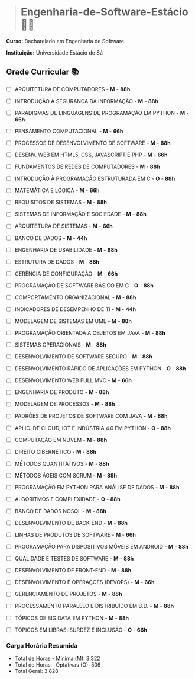 ># Engenharia-de-Software-Estácio :woman_student:

**Curso:** Bacharelado em Engenharia de Software

**Instituição:** Universidade Estácio de Sá

## Grade Curricular :books:

- [ ] ARQUITETURA DE COMPUTADORES - **M** - **88h**

- [ ] INTRODUÇÃO À SEGURANÇA DA INFORMAÇÃO - **M** - **88h**

- [ ] PARADIGMAS DE LINGUAGENS DE PROGRAMAÇÃO EM PYTHON - **M** - **66h**

- [ ] PENSAMENTO COMPUTACIONAL - **M** - **66h**

- [ ] PROCESSOS DE DESENVOLVIMENTO DE SOFTWARE - **M** - **88h**

- [ ] DESENV. WEB EM HTML5, CSS, JAVASCRIPT E PHP - **M** - **66h**

- [ ] FUNDAMENTOS DE REDES DE COMPUTADORES - **M** - **88h**

- [ ] INTRODUÇÃO À PROGRAMAÇÃO ESTRUTURADA EM C - **O** - **88h**

- [ ] MATEMÁTICA E LÓGICA - **M** - **66h**

- [ ] REQUISITOS DE SISTEMAS - **M** - **88h**

- [ ] SISTEMAS DE INFORMAÇÃO E SOCIEDADE - **M** - **88h**

- [ ] ARQUITETURA DE SISTEMAS - **M** - **66h**

- [ ] BANCO DE DADOS - **M** - **44h**

- [ ] ENGENHARIA DE USABILIDADE - **M** - **88h**

- [ ] ESTRUTURA DE DADOS - **M** - **88h**

- [ ] GERÊNCIA DE CONFIGURAÇÃO - **M** - **66h**

- [ ] PROGRAMAÇÃO DE SOFTWARE BÁSICO EM C - **O** - **88h**

- [ ] COMPORTAMENTO ORGANIZACIONAL - **M** - **88h**

- [ ] INDICADORES DE DESEMPENHO DE TI - **M** - **44h**

- [ ] MODELAGEM DE SISTEMAS EM UML - **M** - **88h**

- [ ] PROGRAMAÇÃO ORIENTADA A OBJETOS EM JAVA - **M** - **88h**

- [ ] SISTEMAS OPERACIONAIS - **M** - **88h**

- [ ] DESENVOLVIMENTO DE SOFTWARE SEGURO - **M** - **88h**

- [ ] DESENVOLVIMENTO RÁPIDO DE APLICAÇÕES EM PYTHON - **O** - **88h**

- [ ] DESENVOLVIMENTO WEB FULL MVC - **M** - **66h**

- [ ] ENGENHARIA DE PRODUTO - **M** - **88h**

- [ ] MODELAGEM DE PROCESSOS - **M** - **88h**

- [ ] PADRÕES DE PROJETOS DE SOFTWARE COM JAVA - **M** - **88h**

- [ ] APLIC. DE CLOUD, IOT E INDÚSTRIA 4.0 EM PYTHON - **O** - **88h**

- [ ] COMPUTAÇÃO EM NUVEM - **M** - **88h**

- [ ] DIREITO CIBERNÉTICO - **M** - **88h**

- [ ] MÉTODOS QUANTITATIVOS - **M** - **88h**

- [ ] MÉTODOS ÁGEIS COM SCRUM - **M** - **88h**

- [ ] PROGRAMAÇÃO EM PYTHON PARA ANÁLISE DE DADOS - **M** - **88h**

- [ ] ALGORITMOS E COMPLEXIDADE - **O** - **88h**

- [ ] BANCO DE DADOS NOSQL - **M** - **88h**

- [ ] DESENVOLVIMENTO DE BACK-END - **M** - **88h**

- [ ] LINHAS DE PRODUTOS DE SOFTWARE - **M** - **66h**

- [ ] PROGRAMAÇÃO PARA DISPOSITIVOS MÓVEIS EM ANDROID - **M** - **88h**

- [ ] QUALIDADE E TESTES DE SOFTWARE - **M** - **88h**

- [ ] DESENVOLVIMENTO DE FRONT-END - **M** - **88h**

- [ ] DESENVOLVIMENTO E OPERAÇÕES (DEVOPS) - **M** - **66h**

- [ ] GERENCIAMENTO DE PROJETOS - **M** - **88h**

- [ ] PROCESSAMENTO PARALELO E DISTRIBUÍDO EM B.D. - **M** - **88h**

- [ ] TÓPICOS DE BIG DATA EM PYTHON - **M** - **88h**

- [ ] TÓPICOS EM LIBRAS: SURDEZ E INCLUSÃO - **O** - **66h**


### Carga Horária Resumida
* Total de Horas - Mínima (M): 3.322
* Total de Horas - Optativas (O): 506
* Total Geral: 3.828